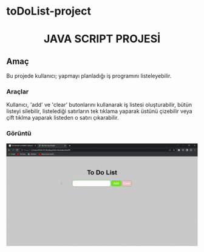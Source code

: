 # toDoList-project

<h1 align='center'color='red'>JAVA SCRIPT PROJESİ</h1>

<h2>Amaç</h2>
Bu projede kullanıcı;  yapmayı planladığı iş programını listeleyebilir. 

<h3>Araçlar</h3>
Kullanıcı, 'add' ve 'clear' butonlarını kullanarak iş listesi oluşturabilir, bütün listeyi silebilir, listelediği satırların tek tıklama yaparak üstünü çizebilir veya çift tıklma yaparak listeden o satırı çıkarabilir.

<h3>Görüntü</h3>

![](toDo-list.gif)







